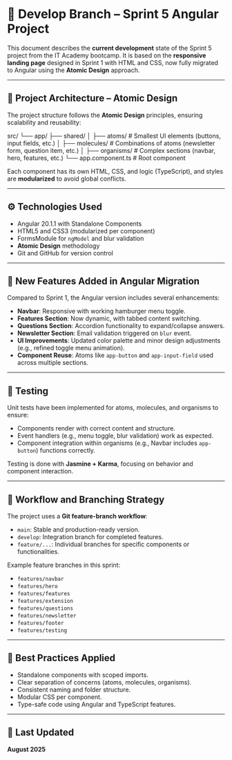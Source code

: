 # 🚀 Develop Branch – Sprint 5 Angular Project

This document describes the **current development** state of the Sprint 5 project from the IT Academy bootcamp. It is based on the **responsive landing page** designed in Sprint 1 with HTML and CSS, now fully migrated to Angular using the **Atomic Design** approach.

---

## 🧱 Project Architecture – Atomic Design

The project structure follows the **Atomic Design** principles, ensuring scalability and reusability:

src/
└── app/
├── shared/
│ ├── atoms/ # Smallest UI elements (buttons, input fields, etc.)
│ ├── molecules/ # Combinations of atoms (newsletter form, question item, etc.)
│ ├── organisms/ # Complex sections (navbar, hero, features, etc.)
└── app.component.ts # Root component

Each component has its own HTML, CSS, and logic (TypeScript), and styles are **modularized** to avoid global conflicts.

---

## ⚙️ Technologies Used

- Angular 20.1.1 with Standalone Components
- HTML5 and CSS3 (modularized per component)
- FormsModule for `ngModel` and blur validation
- **Atomic Design** methodology
- Git and GitHub for version control

---

## 🔧 New Features Added in Angular Migration

Compared to Sprint 1, the Angular version includes several enhancements:

- **Navbar**: Responsive with working hamburger menu toggle.
- **Features Section**: Now dynamic, with tabbed content switching.
- **Questions Section**: Accordion functionality to expand/collapse answers.
- **Newsletter Section**: Email validation triggered on `blur` event.
- **UI Improvements**: Updated color palette and minor design adjustments (e.g., refined toggle menu animation).
- **Component Reuse**: Atoms like `app-button` and `app-input-field` used across multiple sections.

---

## 🧪 Testing

Unit tests have been implemented for atoms, molecules, and organisms to ensure:

- Components render with correct content and structure.
- Event handlers (e.g., menu toggle, blur validation) work as expected.
- Component integration within organisms (e.g., Navbar includes `app-button`) functions correctly.

Testing is done with **Jasmine + Karma**, focusing on behavior and component interaction.

---

## 📂 Workflow and Branching Strategy

The project uses a **Git feature-branch workflow**:

- `main`: Stable and production-ready version.
- `develop`: Integration branch for completed features.
- `feature/...`: Individual branches for specific components or functionalities.

Example feature branches in this sprint:
- `features/navbar`
- `features/hero`
- `features/features`
- `features/extension`
- `features/questions`
- `features/newsletter`
- `features/footer`
- `features/testing`

---

## 🧠 Best Practices Applied

- Standalone components with scoped imports.
- Clear separation of concerns (atoms, molecules, organisms).
- Consistent naming and folder structure.
- Modular CSS per component.
- Type-safe code using Angular and TypeScript features.

---

## 📅 Last Updated

**August 2025**